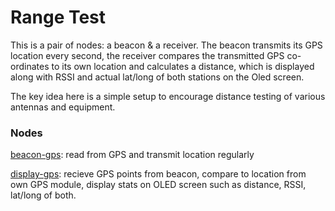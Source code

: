 # Range Test

This is a pair of nodes: a beacon & a receiver. The beacon transmits its GPS location every second, the receiver compares the transmitted GPS co-ordinates to its own location and calculates a distance, which is displayed along with RSSI and actual lat/long of both stations on the Oled screen.

The key idea here is a simple setup to encourage distance testing of various antennas and equipment.

### Nodes

[beacon-gps](beacon-gps/): read from GPS and transmit location regularly

[display-gps](display-gps/): recieve GPS points from beacon, compare to location from own GPS module, display stats on OLED screen such as distance, RSSI, lat/long of both.